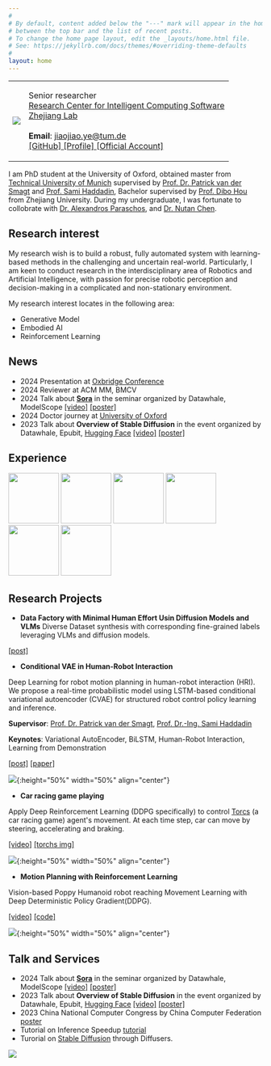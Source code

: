 ```yaml
---
#
# By default, content added below the "---" mark will appear in the home page
# between the top bar and the list of recent posts.
# To change the home page layout, edit the _layouts/home.html file.
# See: https://jekyllrb.com/docs/themes/#overriding-theme-defaults
#
layout: home
---
```


<table class="personal-info">
    <tbody>
        <tr>
        <td>
            <img src="/jiaojiaoye/assets/imgs/profil.jpg"> 
        </td>
        <td>
            <p>
                Senior researcher<br>
                <a href="https://en.zhejianglab.com/institutescenters/#ResearchUnits">Research Center for Intelligent Computing Software </a> <br>
                <a href="https://en.zhejianglab.com/">Zhejiang Lab </a> <br>
                <br>
                <b>Email</b>: <a href="mailto:jiaojiao.ye@tum.de">jiaojiao.ye@tum.de </a> <br>
                <a href="https://github.com/JiaojiaoYe1994">[GitHub] </a>  <a href="https://argmax.ai/team/jiaojiao-ye/">[Profile] </a> <a href="https://www.cs.ox.ac.uk/people/jiaojiao.ye/">[Official Account] </a>  <br>
            </p>
        </td>
        </tr>
    </tbody>
</table>

<!-- [[GitHub]](https://github.com/JiaojiaoYe1994) [[Linkedin]](https://www.linkedin.com/in/jiaojiao-ye-99830b14a/) [[Profile]](https://argmax.ai/team/jiaojiao-ye/) <br>
 -->

I am PhD student at the University of Oxford, obtained master from [Technical University of Munich](https://www.tum.de/en/) supervised by [Prof. Dr. Patrick van der Smagt](https://scholar.google.de/citations?user=5ybzvbsAAAAJ&hl=en) and [Prof. Sami Haddadin](https://en.wikipedia.org/wiki/Sami_Haddadin), Bachelor supervised by [Prof. Dibo Hou](https://person.zju.edu.cn/en/houdb) from Zhejiang University. During my undergraduate, I was fortunate to collobrate with [Dr. Alexandros Paraschos](https://scholar.google.com/citations?user=aCz_QHUAAAAJ), and [Dr. Nutan Chen](https://scholar.google.com/citations?user=HH3n9scAAAAJ&hl=de).


## Research interest

My research wish is to build a robust, fully automated system with learning-based methods in the challenging and uncertain real-world. Particularly, I am keen to conduct research in the interdisciplinary area of Robotics and Artificial Intelligence, with passion for precise robotic perception and decision-making in a complicated and non-stationary environment.

My research interest locates in the following area:

* Generative Model
* Embodied AI
* Reinforcement Learning



## News

* 2024 Presentation at [Oxbridge Conference](https://www.cs.ox.ac.uk/conferences/Oxbridge2024/)
* 2024 Reviewer at ACM MM, BMCV
* 2024 Talk about [**Sora**](https://openai.com/sora) in the seminar organized by Datawhale, ModelScope  [[video]](https://www.bilibili.com/video/BV1KZ42127GP/?buvid=XU0E30D0C6006B7F1EE1425156434CFEC440F&from_spmid=search.search-result.0.0&is_story_h5=false&mid=fMtk7pz9LsVpSyGt0Mcizg%3D%3D&p=1&plat_id=116&share_from=ugc&share_medium=android&share_plat=android&share_session_id=979d0b97-1db7-4e39-a2e1-45118a669051&share_source=WEIXIN&share_tag=s_i&spmid=united.player-video-detail.0.0&timestamp=1708515033&unique_k=Poqnl0h&up_id=431850986) [[poster]](https://github.com/JiaojiaoYe1994/jiaojiaoye/blob/main/assets/imgs/2024Sora.jpg)
* 2024 Doctor journey at [University of Oxford](https://www.ox.ac.uk/)
* 2023 Talk about **Overview of Stable Diffusion** in the event organized by Datawhale, Epubit, [Hugging Face](https://huggingface.co/)  [[video]](https://www.bilibili.com/video/BV1hg4y1R7i5/?spm_id_from=333.1007.0.0&vd_source=6a179693a78e3c2c5a1d0b69c2726668) [[poster]](https://github.com/JiaojiaoYe1994/jiaojiaoye/blob/main/assets/imgs/2023SD_datawhale.PNG)



## Experience

<img src="/jiaojiaoye/assets/imgs/logo_oxford.png" height="100"> <img src="/jiaojiaoye/assets/imgs/logo_argmax_volkswagen.png" height="100"> <img src="/jiaojiaoye/assets/imgs/logo_bosch.png" height="100">  <img src="/jiaojiaoye/assets/imgs/logo_fortiss.jpeg" height="100"> <img src="/jiaojiaoye/assets/imgs/logo_tu_munich.png" height="100"> <img src="/jiaojiaoye/assets/imgs/logo_Zhejiang_University.png" height="100">



## Research Projects

- **Data Factory with Minimal Human Effort Usin Diffusion Models and VLMs**
Diverse Dataset synthesis with corresponding fine-grained labels leveraging VLMs and diffusion models.
  
 [[post]]([/jiaojiaoye/publication/cvae4hri_final](https://jjystem.github.io/DiffusionSyn/)) 
- **Conditional VAE in Human-Robot Interaction** 

Deep Learning for robot motion planning in human-robot interaction (HRI). We propose a real-time probabilistic model using LSTM-based conditional variational autoencoder (CVAE) for structured robot control policy learning and inference. 

**Supervisor**: [Prof. Dr. Patrick van der Smagt](https://argmax.ai/team/patrick-van-der-smagt/), [Prof. Dr.-Ing. Sami Haddadin](https://en.wikipedia.org/wiki/Sami_Haddadin)

**Keynotes**: Variational AutoEncoder, BiLSTM, Human-Robot Interaction, Learning from Demonstration

[[post]](/jiaojiaoye/publication/cvae4hri_final) [[paper]](https://github.com/JiaojiaoYe1994/jiaojiaoye.github.com/blob/master/posts/paper/Sequence_model_for_hri.pdf)

![](/jiaojiaoye/assets/imgs/mia_panda.gif ){:height="50%" width="50%" align="center"}
<!-- <img src="/assets/imgs/lstm-cvae_framework.png"> -->

- **Car racing game playing**

Apply Deep Reinforcement Learning (DDPG specifically) to control [Torcs](https://sourceforge.net/projects/torcs/) (a car racing game) agent's movement. At each time step, car can move by steering, accelerating and braking. 

[[video]](https://youtu.be/B1JdUByUQEw) [[torchs img]](https://drive.google.com/uc?id=1DaJIMTrMArL7ODlry6aDYG2w3XFr3_UC&export=download)

![](/jiaojiaoye/assets/imgs/torcs.gif ){:height="50%" width="50%" align="center"}

- **Motion Planning with Reinforcement Learning** 

Vision-based Poppy Humanoid robot reaching Movement Learning with Deep Deterministic Policy Gradient(DDPG).

[[video]](https://youtu.be/oOG4bsWDT0M) [[code]](https://github.com/JiaojiaoYe1994/Robot-Motion-Learning-with-Reinforcement-Learning)

![](/jiaojiaoye/assets/imgs/poppy.gif ){:height="50%" width="50%" align="center"}



## Talk and Services

* 2024 Talk about [**Sora**](https://openai.com/sora) in the seminar organized by Datawhale, ModelScope  [[video]](https://www.bilibili.com/video/BV1KZ42127GP/?buvid=XU0E30D0C6006B7F1EE1425156434CFEC440F&from_spmid=search.search-result.0.0&is_story_h5=false&mid=fMtk7pz9LsVpSyGt0Mcizg%3D%3D&p=1&plat_id=116&share_from=ugc&share_medium=android&share_plat=android&share_session_id=979d0b97-1db7-4e39-a2e1-45118a669051&share_source=WEIXIN&share_tag=s_i&spmid=united.player-video-detail.0.0&timestamp=1708515033&unique_k=Poqnl0h&up_id=431850986) [[poster]](https://github.com/JiaojiaoYe1994/jiaojiaoye/blob/main/assets/imgs/2024Sora.jpg)
* 2023 Talk about **Overview of Stable Diffusion** in the event organized by Datawhale, Epubit, [Hugging Face](https://huggingface.co/)  [[video]](https://www.bilibili.com/video/BV1hg4y1R7i5/?spm_id_from=333.1007.0.0&vd_source=6a179693a78e3c2c5a1d0b69c2726668) [[poster]](https://github.com/JiaojiaoYe1994/jiaojiaoye/blob/main/assets/imgs/2023SD_datawhale.PNG)
* 2023 China National Computer Congress by China Computer Federation [poster](https://github.com/JiaojiaoYe1994/jiaojiaoye/blob/main/assets/imgs/2023CNCC.JPG)
* Tutorial on Inference Speedup [tutorial](https://zhuanlan.zhihu.com/p/659723053)
* Turorial on [Stable Diffusion](https://youtu.be/EN-w7kr2v9k) through Diffusers.



 <a href="https://clustrmaps.com/site/1br1t"  title="Visit tracker"><img src="//www.clustrmaps.com/map_v2.png?d=97nUU-FjSo3XTeI1STkdpKlUaW4UMyu7RVO1xutT1PA&cl=ffffff" /></a>
